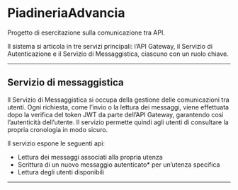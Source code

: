 # PiadineriaAdvancia
Progetto di esercitazione sulla comunicazione tra API.

Il sistema si articola in tre servizi principali: l’API Gateway, il Servizio di Autenticazione e il Servizio di Messaggistica, ciascuno con un ruolo chiave.

---

## Servizio di messaggistica
Il Servizio di Messaggistica si occupa della gestione delle comunicazioni tra utenti.
Ogni richiesta, come l’invio o la lettura dei messaggi, viene effettuata dopo la verifica del token JWT da parte dell’API Gateway, garantendo così l’autenticità dell’utente.
Il servizio permette quindi agli utenti di consultare la propria cronologia in modo sicuro.

Il servizio espone le seguenti api:
- Lettura dei messaggi associati alla propria utenza
- Scrittura di un nuovo messaggio autenticato* per un’utenza specifica
- Lettura degli utenti disponibili

---

